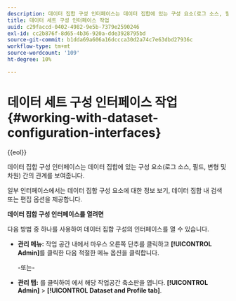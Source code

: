 ```yaml
---
description: 데이터 집합 구성 인터페이스는 데이터 집합에 있는 구성 요소(로그 소스, 필드, 변형 및 차원) 간의 관계를 보여줍니다.
title: 데이터 세트 구성 인터페이스 작업
uuid: c29faccd-0402-4982-9e5b-7379e2590246
exl-id: cc2b876f-8d65-4b36-920a-dde3928795bd
source-git-commit: b1dda69a606a16dccca30d2a74c7e63dbd27936c
workflow-type: tm+mt
source-wordcount: '109'
ht-degree: 10%

---
```


# 데이터 세트 구성 인터페이스 작업{#working-with-dataset-configuration-interfaces}

{{eol}}

데이터 집합 구성 인터페이스는 데이터 집합에 있는 구성 요소(로그 소스, 필드, 변형 및 차원) 간의 관계를 보여줍니다.

일부 인터페이스에서는 데이터 집합 구성 요소에 대한 정보 보기, 데이터 집합 내 검색 또는 편집 옵션을 제공합니다.

**데이터 집합 구성 인터페이스를 열려면**

다음 방법 중 하나를 사용하여 데이터 집합 구성의 인터페이스를 열 수 있습니다.

* **관리 메뉴:** 작업 공간 내에서 마우스 오른쪽 단추를 클릭하고 **[!UICONTROL Admin]**&#x200B;를 클릭한 다음 적절한 메뉴 옵션을 클릭합니다.

   -또는-

* **관리 탭:** 를 클릭하여 에서 해당 작업공간 축소판을 엽니다. **[!UICONTROL Admin]** > **[!UICONTROL Dataset and Profile tab]**.
